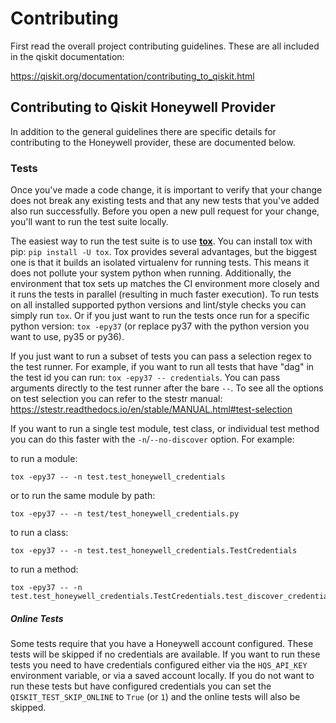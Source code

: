 # Contributing

First read the overall project contributing guidelines. These are all
included in the qiskit documentation:

https://qiskit.org/documentation/contributing_to_qiskit.html

## Contributing to Qiskit Honeywell Provider

In addition to the general guidelines there are specific details for
contributing to the Honeywell provider, these are documented below.

### Tests

Once you've made a code change, it is important to verify that your change
does not break any existing tests and that any new tests that you've added
also run successfully. Before you open a new pull request for your change,
you'll want to run the test suite locally.

The easiest way to run the test suite is to use
[**tox**](https://tox.readthedocs.io/en/latest/#). You can install tox
with pip: `pip install -U tox`. Tox provides several advantages, but the
biggest one is that it builds an isolated virtualenv for running tests. This
means it does not pollute your system python when running. Additionally, the
environment that tox sets up matches the CI environment more closely and it
runs the tests in parallel (resulting in much faster execution). To run tests
on all installed supported python versions and lint/style checks you can simply
run `tox`. Or if you just want to run the tests once run for a specific python
version: `tox -epy37` (or replace py37 with the python version you want to use,
py35 or py36).

If you just want to run a subset of tests you can pass a selection regex to
the test runner. For example, if you want to run all tests that have "dag" in
the test id you can run: `tox -epy37 -- credentials`. You can pass arguments
directly to the test runner after the bare `--`. To see all the options on test
selection you can refer to the stestr manual:
https://stestr.readthedocs.io/en/stable/MANUAL.html#test-selection

If you want to run a single test module, test class, or individual test method
you can do this faster with the `-n`/`--no-discover` option. For example:

to run a module:
```
tox -epy37 -- -n test.test_honeywell_credentials
```
or to run the same module by path:

```
tox -epy37 -- -n test/test_honeywell_credentials.py
```
to run a class:

```
tox -epy37 -- -n test.test_honeywell_credentials.TestCredentials
```
to run a method:
```
tox -epy37 -- -n test.test_honeywell_credentials.TestCredentials.test_discover_credentials_no_creds
```

##### Online Tests

Some tests require that you have a Honeywell account configured. These tests
will be skipped if no credentials are available. If you want to run these tests
you need to have credentials configured either via the `HQS_API_KEY` environment
variable, or via a saved account locally. If you do not want to run these tests
but have configured credentials you can set the `QISKIT_TEST_SKIP_ONLINE` to
`True` (or `1`) and the online tests will also be skipped.
